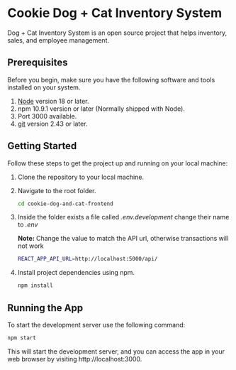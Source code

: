 # Cookie Dog + Cat Inventory System

Dog + Cat Inventory System is an open source project that helps inventory, sales, and employee management.

## Prerequisites

Before you begin, make sure you have the following software and tools installed on your system.

1. [Node](https://nodejs.org/en/blog/release/v18.17.1) version 18 or later.
2. npm 10.9.1 version or later (Normally shipped with Node).
3. Port 3000 available.
4. [git](https://git-scm.com/) version 2.43 or later.

## Getting Started

Follow these steps to get the project up and running on your local machine:

1. Clone the repository to your local machine.

2. Navigate to the root folder.
   ```bash
   cd cookie-dog-and-cat-frontend
   ```
3. Inside the folder exists a file called *.env.development* change their name to *.env* 

    **Note:** Change the value to match the API url, otherwise transactions will not work
    ```bash
    REACT_APP_API_URL=http://localhost:5000/api/
    ```

4. Install project dependencies using npm.
   ```bash
   npm install
   ```

## Running the App

To start the development server use the following command:

```bash
npm start
```

This will start the development server, and you can access the app in your web browser by visiting http://localhost:3000.